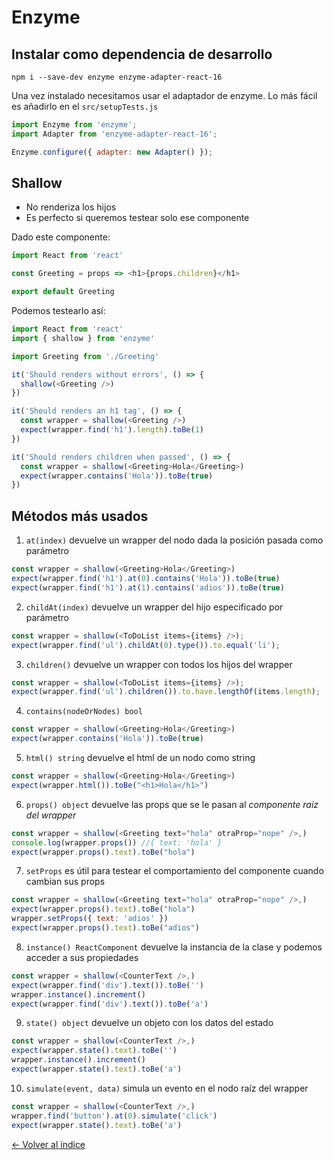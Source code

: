 # Enzyme

## Instalar como dependencia de desarrollo

`npm i --save-dev enzyme enzyme-adapter-react-16`

Una vez instalado necesitamos usar el adaptador de enzyme. Lo más fácil es añadirlo en el `src/setupTests.js`

```js
import Enzyme from 'enzyme';
import Adapter from 'enzyme-adapter-react-16';

Enzyme.configure({ adapter: new Adapter() });
```


## Shallow

* No renderiza los hijos
* Es perfecto si queremos testear solo ese componente

Dado este componente:

```js
import React from 'react'

const Greeting = props => <h1>{props.children}</h1>

export default Greeting
```

Podemos testearlo así:

```js
import React from 'react'
import { shallow } from 'enzyme'

import Greeting from './Greeting'

it('Should renders without errors', () => {
  shallow(<Greeting />)
})

it('Should renders an h1 tag', () => {
  const wrapper = shallow(<Greeting />)
  expect(wrapper.find('h1').length).toBe(1)
})

it('Should renders children when passed', () => {
  const wrapper = shallow(<Greeting>Hola</Greeting>)
  expect(wrapper.contains('Hola')).toBe(true)
})
```

## Métodos más usados

1. `at(index)` devuelve un wrapper del nodo dada la posición pasada como parámetro

```js
const wrapper = shallow(<Greeting>Hola</Greeting>)
expect(wrapper.find('h1').at(0).contains('Hola')).toBe(true)
expect(wrapper.find('h1').at(1).contains('adios')).toBe(true)
```

2. `childAt(index)` devuelve un wrapper del hijo especificado por parámetro

```js
const wrapper = shallow(<ToDoList items={items} />);
expect(wrapper.find('ul').childAt(0).type()).to.equal('li');
```

3. `children()` devuelve un wrapper con todos los hijos del wrapper

```js
const wrapper = shallow(<ToDoList items={items} />);
expect(wrapper.find('ul').children()).to.have.lengthOf(items.length);
```

4. `contains(nodeOrNodes) bool`

```js
const wrapper = shallow(<Greeting>Hola</Greeting>)
expect(wrapper.contains('Hola')).toBe(true)
```

5. `html() string` devuelve el html de un nodo como string

```js
const wrapper = shallow(<Greeting>Hola</Greeting>)
expect(wrapper.html()).toBe("<h1>Hola</h1>")
```

6. `props() object` devuelve las props que se le pasan al *componente raiz del wrapper*

```js
const wrapper = shallow(<Greeting text="hola" otraProp="nope" />,)
console.log(wrapper.props()) //{ text: 'hola' }
expect(wrapper.props().text).toBe("hola")
```

7. `setProps` es útil para testear el comportamiento del componente cuando cambian sus props

```js
const wrapper = shallow(<Greeting text="hola" otraProp="nope" />,)
expect(wrapper.props().text).toBe("hola")
wrapper.setProps({ text: 'adios' })
expect(wrapper.props().text).toBe("adios")
```

8. `instance() ReactComponent` devuelve la instancia de la clase y podemos acceder a sus propiedades

```js
const wrapper = shallow(<CounterText />,)
expect(wrapper.find('div').text()).toBe('')
wrapper.instance().increment()
expect(wrapper.find('div').text()).toBe('a')
```

9. `state() object` devuelve un objeto con los datos del estado

```js
const wrapper = shallow(<CounterText />,)
expect(wrapper.state().text).toBe('')
wrapper.instance().increment()
expect(wrapper.state().text).toBe('a')
```

10. `simulate(event, data)` simula un evento en el nodo raíz del wrapper

```js
const wrapper = shallow(<CounterText />,)
wrapper.find('button').at(0).simulate('click')
expect(wrapper.state().text).toBe('a')
```

[<- Volver al índice](./../README.md)